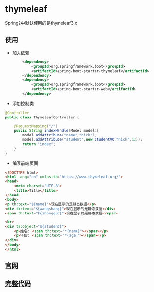 # thymeleaf

Spring2中默认使用的是thymeleaf3.x

## 使用

* 加入依赖


```xml
		<dependency>
			<groupId>org.springframework.boot</groupId>
			<artifactId>spring-boot-starter-thymeleaf</artifactId>
		</dependency>
		<dependency>
			<groupId>org.springframework.boot</groupId>
			<artifactId>spring-boot-starter-web</artifactId>
		</dependency>
```


* 添加控制类

```java
@Controller
public class ThymeleafController {

    @RequestMapping("/")
    public String indexHandle(Model model){
        model.addAttribute("name","nick");
        model.addAttribute("student",new StudentVO("nick",12));
        return "index";
    }
}
```


* 编写前端页面

```html
<!DOCTYPE html>
<html lang="en" xmlns:th="https://www.thymeleaf.org/">
<head>
    <meta charset="UTF-8">
    <title>Title</title>
</head>
<body>
<p th:text="${name}">现在显示的是静态数据</p>
<div th:text="${wangshang}">现在显示的是静态数据</div>
<span th:text="${zhongguo}">现在显示的是静态数据</span>

<br>
<div th:object="${student}">
    <p>姓名: <span th:text="*{name}"></span></p>
    <p>年龄: <span th:text="*{age}"></span></p>
</div>
</body>
</html>
```

## [官网](https://www.thymeleaf.org/doc/tutorials/3.0/usingthymeleaf.html)

## [完整代码](https://github.com/qiujiahong/spring-boot-demo/tree/master/10-thymeleaf)